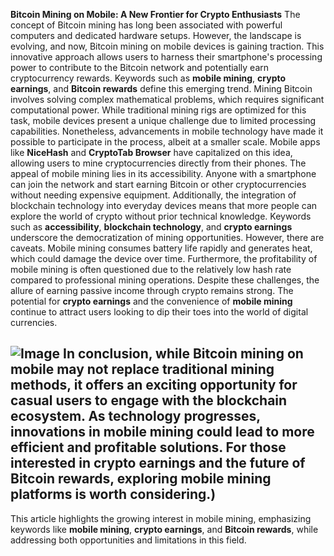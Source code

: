 **Bitcoin Mining on Mobile: A New Frontier for Crypto Enthusiasts**
The concept of Bitcoin mining has long been associated with powerful computers and dedicated hardware setups. However, the landscape is evolving, and now, Bitcoin mining on mobile devices is gaining traction. This innovative approach allows users to harness their smartphone's processing power to contribute to the Bitcoin network and potentially earn cryptocurrency rewards. Keywords such as **mobile mining**, **crypto earnings**, and **Bitcoin rewards** define this emerging trend.
Mining Bitcoin involves solving complex mathematical problems, which requires significant computational power. While traditional mining rigs are optimized for this task, mobile devices present a unique challenge due to limited processing capabilities. Nonetheless, advancements in mobile technology have made it possible to participate in the process, albeit at a smaller scale. Mobile apps like **NiceHash** and **CryptoTab Browser** have capitalized on this idea, allowing users to mine cryptocurrencies directly from their phones.
The appeal of mobile mining lies in its accessibility. Anyone with a smartphone can join the network and start earning Bitcoin or other cryptocurrencies without needing expensive equipment. Additionally, the integration of blockchain technology into everyday devices means that more people can explore the world of crypto without prior technical knowledge. Keywords such as **accessibility**, **blockchain technology**, and **crypto earnings** underscore the democratization of mining opportunities.
However, there are caveats. Mobile mining consumes battery life rapidly and generates heat, which could damage the device over time. Furthermore, the profitability of mobile mining is often questioned due to the relatively low hash rate compared to professional mining operations. Despite these challenges, the allure of earning passive income through crypto remains strong. The potential for **crypto earnings** and the convenience of **mobile mining** continue to attract users looking to dip their toes into the world of digital currencies.

![Image](https://github.com/user-attachments/assets/d7419ec9-dc67-403f-bf28-8faea5f1f74f)
In conclusion, while Bitcoin mining on mobile may not replace traditional mining methods, it offers an exciting opportunity for casual users to engage with the blockchain ecosystem. As technology progresses, innovations in mobile mining could lead to more efficient and profitable solutions. For those interested in **crypto earnings** and the future of **Bitcoin rewards**, exploring mobile mining platforms is worth considering.)
--- 
This article highlights the growing interest in mobile mining, emphasizing keywords like **mobile mining**, **crypto earnings**, and **Bitcoin rewards**, while addressing both opportunities and limitations in this field.
